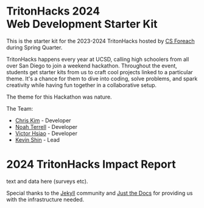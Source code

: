 # TritonHacks 2024 <br> Web Development Starter Kit

This is the starter kit for the 2023-2024 TritonHacks hosted by [CS Foreach](https://csforeach.ucsd.edu/) during Spring Quarter. 

TritonHacks happens every year at UCSD, calling high schoolers from all over San Diego to join a weekend hackathon. Throughout the event, students get starter kits from us to craft cool projects linked to a particular theme. It's a chance for them to dive into coding, solve problems, and spark creativity while having fun together in a collaborative setup.

The theme for this Hackathon was nature.

The Team: 
- [Chris Kim](URL) - Developer
- [Noah Terrell](URL) - Developer
- [Victor Hsiao](URL) - Developer
- [Kevin Shin](https://www.linkedin.com/in/kevin-shin-373183188/) - Lead

# 2024 TritonHacks Impact Report
text and data here (surveys etc).

Special thanks to the [Jekyll](https://jekyllrb.com/) community and [Just the Docs](https://just-the-docs.com/) for providing us with the infrastructure needed.
